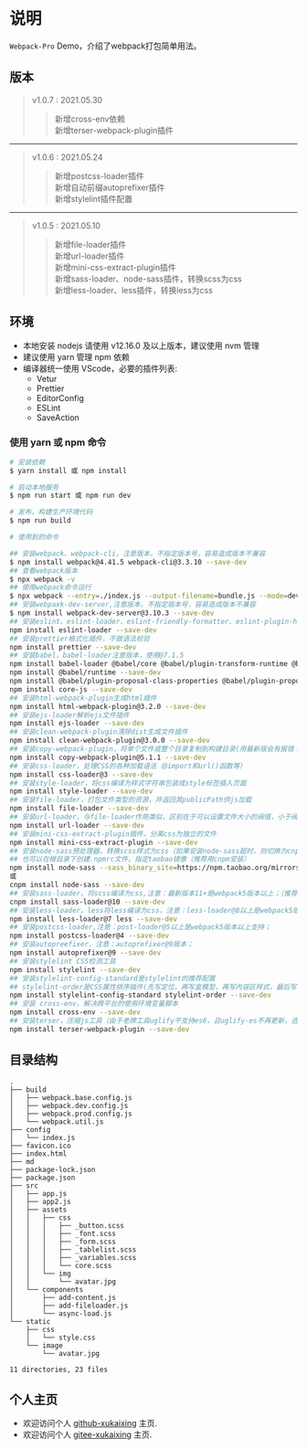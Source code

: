 # 说明

  `Webpack-Pro` Demo，介绍了webpack打包简单用法。  
  
## 版本

> v1.0.7 : 2021.05.30
>> 新增cross-env依赖  
>> 新增terser-webpack-plugin插件

---

> v1.0.6 : 2021.05.24
>> 新增postcss-loader插件  
>> 新增自动前缀autoprefixer插件  
>> 新增stylelint插件配置

---

> v1.0.5 : 2021.05.10
>> 新增file-loader插件  
>> 新增url-loader插件  
>> 新增mini-css-extract-plugin插件  
>> 新增sass-loader、node-sass插件，转换scss为css  
>> 新增less-loader、less插件，转换less为css  

## 环境

- 本地安装 nodejs 请使用 v12.16.0 及以上版本，建议使用 nvm 管理  
- 建议使用 yarn 管理 npm 依赖  
- 编译器统一使用 VScode，必要的插件列表:
  - Vetur
  - Prettier
  - EditorConfig
  - ESLint
  - SaveAction

### 使用 yarn 或 npm 命令

```bash
# 安装依赖
$ yarn install 或 npm install

# 启动本地服务
$ npm run start 或 npm run dev

# 发布，构建生产环境代码
$ npm run build

# 使用到的命令

## 安装webpack、webpack-cli，注意版本，不指定版本号，容易造成版本不兼容
$ npm install webpack@4.41.5 webpack-cli@3.3.10 --save-dev
## 查看webpack版本
$ npx webpack -v
## 使用webpack命令运行
$ npx webpack --entry=./index.js --output-filename=bundle.js --mode=development
## 安装webpaxk-dev-server,注意版本，不指定版本号，容易造成版本不兼容
$ npm install webpack-dev-server@3.10.3 --save-dev
## 安装eslint、eslint-loader、eslint-friendly-formatter、eslint-plugin-html，对源码进行质量检测
npm install eslint-loader --save-dev
## 安装prettier格式化插件，不做语法校验
npm install prettier --save-dev
## 安装babel，babel-loader注意版本，使用@7.1.5
npm install babel-loader @babel/core @babel/plugin-transform-runtime @babel/preset-env --save-dev
npm install @babel/runtime --save-dev
npm install @babel/plugin-proposal-class-properties @babel/plugin-proposal-decorators @babel/plugin-syntax-dynamic-import @babel/plugin-transform-runtime --save-dev
npm install core-js --save-dev
## 安装html-webpack-plugin生成html插件
npm install html-webpack-plugin@3.2.0 --save-dev
## 安装ejs-loader解析ejs文件插件
npm install ejs-loader --save-dev
## 安装clean-webpack-plugin清除dist生成文件插件
npm install clean-webpack-plugin@3.0.0 --save-dev
## 安装copy-webpack-plugin，将单个文件或整个目录复制到构建目录(用最新版会有报错：Compiler.getCache方法报错)
npm install copy-webpack-plugin@5.1.1 --save-dev
## 安装css-loader，处理CSS的各种加载语法（@import和url()函数等）
npm install css-loader@3 --save-dev
## 安装style-loader，将css编译为样式字符串包装成style标签插入页面
npm install style-loader --save-dev
## 安装file-loader，打包文件类型的资源，并返回其publicPath供js加载
npm install file-loader --save-dev
## 安装url-loader，与file-loader作用类似，区别在于可以设置文件大小的阀值，小于阀值返回base64编码，大于则与file-loader一样返回url
npm install url-loader --save-dev
## 安装mini-css-extract-plugin插件，分离css为独立的文件
npm install mini-css-extract-plugin --save-dev
## 安装node-sass预处理器，转换scss样式为css（如果安装node-sass超时，则切换为cnpm镜像地址）
## 也可以在根目录下创建.npmrc文件，指定taobao镜像（推荐用cnpm安装）
npm install node-sass --sass_binary_site=https://npm.taobao.org/mirrors/node-sass/ --save-dev
或
cnpm install node-sass --save-dev
## 安装sass-loader，将scss编译为css,注意：最新版本11+是webpack5版本以上；（推荐用cnpm安装）
cnpm install sass-loader@10 --save-dev
## 安装less-loader，less将less编译为css，注意：less-loader@8以上是webpack5版本以上支持；
npm install less-loader@7 less --save-dev
## 安装postcss-loader,注意：post-loader@5以上是webpack5版本以上支持；
npm install postcss-loader@4 --save-dev
## 安装autopreefixer，注意：autoprefixer@9版本；
npm install autoprefixer@9 --save-dev
## 安装stylelint CSS检测工具
npm install stylelint --save-dev
## 安装stylelint-config-standard是stylelint的推荐配置
## stylelint-order是CSS属性排序插件(先写定位，再写盒模型，再写内容区样式，最后写 CSS3 相关属性)。
npm install stylelint-config-standard stylelint-order --save-dev
## 安装 cross-env，解决跨平台的使用环境变量脚本
npm install cross-env --save-dev
## 安装terser，压缩js工具（由于老牌工具uglify不支持es6，且uglify-es不再更新，选择terser作为js代码压缩工具。）
npm install terser-webpack-plugin --save-dev
```

## 目录结构

``` 目录
.
├── build
│   ├── webpack.base.config.js
│   ├── webpack.dev.config.js
│   ├── webpack.prod.config.js
│   └── webpack.util.js
├── config
│   └── index.js
├── favicon.ico
├── index.html
├── md
├── package-lock.json
├── package.json
├── src
│   ├── app.js
│   ├── app2.js
│   ├── assets
│   │   ├── css
│   │   │   ├── _button.scss
│   │   │   ├── _font.scss
│   │   │   ├── _form.scss
│   │   │   ├── _tablelist.scss
│   │   │   ├── _variables.scss
│   │   │   └── core.scss
│   │   └── img
│   │       └── avatar.jpg
│   └── components
│       ├── add-content.js
│       ├── add-fileloader.js
│       └── async-load.js
└── static
    ├── css
    │   └── style.css
    └── image
        └── avatar.jpg

11 directories, 23 files

```

## 个人主页

- 欢迎访问个人 [github-xukaixing](https://github.com/xukaixing) 主页.
- 欢迎访问个人 [gitee-xukaixing](https://gitee.com/xukaixing) 主页.
